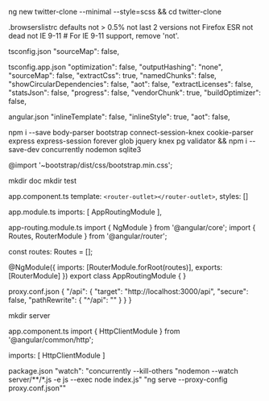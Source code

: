 ng new twitter-clone --minimal --style=scss && cd twitter-clone

.browserslistrc
defaults
not > 0.5%
not last 2 versions
not Firefox ESR
not dead
not IE 9-11 # For IE 9-11 support, remove 'not'.

tsconfig.json
"sourceMap": false,

tsconfig.app.json
"optimization": false,
"outputHashing": "none",
"sourceMap": false,
"extractCss": true,
"namedChunks": false,
"showCircularDependencies": false,
"aot": false,
"extractLicenses": false,
"statsJson": false,
"progress": false,
"vendorChunk": true,
"buildOptimizer": false,

angular.json
"inlineTemplate": false,
"inlineStyle": true,
"aot": false,

npm i --save body-parser bootstrap connect-session-knex cookie-parser express express-session forever glob jquery knex pg validator && npm i --save-dev concurrently nodemon sqlite3

@import '~bootstrap/dist/css/bootstrap.min.css';

mkdir doc
mkdir test

app.component.ts
template: `<router-outlet></router-outlet>`,
styles: []

app.module.ts
imports: [
    AppRoutingModule
],

app-routing.module.ts
import { NgModule } from '@angular/core';
import { Routes, RouterModule } from '@angular/router';

const routes: Routes = [];

@NgModule({
  imports: [RouterModule.forRoot(routes)],
  exports: [RouterModule]
})
export class AppRoutingModule { }

proxy.conf.json
{
  "/api": {
    "target": "http://localhost:3000/api",
    "secure": false,
    "pathRewrite": {
      "^/api": ""
    }
  }
}

mkdir server

app.component.ts
import { HttpClientModule } from '@angular/common/http';

imports: [
  HttpClientModule
]

package.json
  "watch": "concurrently --kill-others \"nodemon --watch server/**/*.js -e js --exec node index.js\" \"ng serve --proxy-config proxy.conf.json\""
